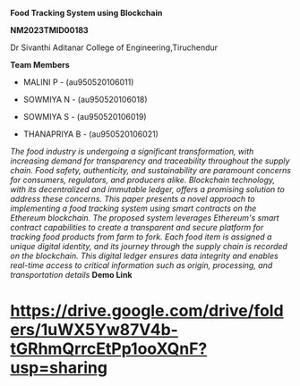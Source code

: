 **Food Tracking System using Blockchain**

**NM2023TMID00183**

Dr Sivanthi Aditanar College of Engineering,Tiruchendur

**Team Members**
+ MALINI P -  (au950520106011)
* SOWMIYA N - (au950520106018)
- SOWMIYA S - (au950520106019)
+ THANAPRIYA B - (au950520106021)
  
_The food industry is undergoing a significant transformation, with increasing demand for transparency and traceability throughout the supply chain. Food safety, authenticity, and sustainability are paramount concerns for consumers, regulators, and producers alike. Blockchain technology, with its decentralized and immutable ledger, offers a promising solution to address these concerns. This paper presents a novel approach to implementing a food tracking system using smart contracts on the Ethereum blockchain.
The proposed system leverages Ethereum's smart contract capabilities to create a transparent and secure platform for tracking food products from farm to fork. Each food item is assigned a unique digital identity, and its journey through the supply chain is recorded on the blockchain. This digital ledger ensures data integrity and enables real-time access to critical information such as origin, processing, and transportation details_
**Demo Link**
 # https://drive.google.com/drive/folders/1uWX5Yw87V4b-tGRhmQrrcEtPp1ooXQnF?usp=sharing
